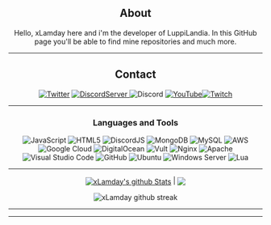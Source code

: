 <div align="center">
  
## About
Hello, xLamday here and i'm the developer of LuppiLandia. In this GitHub page you'll be able to find mine repositories and much more. 

-------------------

## Contact
<a href="https://twitter.com/LuppiLandia">![Twitter](https://img.shields.io/badge/LuppiLandia-%231DA1F2.svg?style=for-the-badge&logo=Twitter&logoColor=white)</a> <a href="https://discord.gg/PHBFAXh">![DiscordServer](https://img.shields.io/discord/587842272167723028?label=Discord%20Server&logo=Discord&colorB=5865F2&style=for-the-badge&logoColor=white)
</a>![Discord](https://img.shields.io/badge/xLamday%230446-%237289DA.svg?style=for-the-badge&logo=discord&logoColor=white)
<a href="https://www.youtube.com/channel/UCzA517J-RR2Yg7rrLQ0DNww">![YouTube](https://img.shields.io/youtube/channel/subscribers/UCzA517J-RR2Yg7rrLQ0DNww?style=for-the-badge&logo=YouTube&logoColor=red)</a><a href="https://www.youtube.com/channel/UCzA517J-RR2Yg7rrLQ0DNww">![Twitch](https://img.shields.io/twitch/status/xlamday?style=for-the-badge&logo=Twitch&logoColor=purple)</a>

-------------------

### Languages and Tools  
![JavaScript](https://img.shields.io/badge/javascript-%23323330.svg?style=for-the-badge&logo=javascript&logoColor=%23F7DF1E) ![HTML5](https://img.shields.io/badge/html5-%23E34F26.svg?style=for-the-badge&logo=html5&logoColor=white) ![DiscordJS](https://img.shields.io/badge/discord.js-%232C3454.svg?style=for-the-badge&logo=Discord&logoColor=Blue)  ![MongoDB](https://img.shields.io/badge/MongoDB-%234ea94b.svg?style=for-the-badge&logo=mongodb&logoColor=white) ![MySQL](https://img.shields.io/badge/mysql-%2300f.svg?style=for-the-badge&logo=mysql&logoColor=white) ![AWS](https://img.shields.io/badge/AWS-%23FF9900.svg?style=for-the-badge&logo=amazon-aws&logoColor=white) ![Google Cloud](https://img.shields.io/badge/GoogleCloud-%234285F4.svg?style=for-the-badge&logo=google-cloud&logoColor=white) ![DigitalOcean](https://img.shields.io/badge/DigitalOcean-%230167ff.svg?style=for-the-badge&logo=digitalOcean&logoColor=white) ![Vult](https://img.shields.io/badge/vultr-%23039BE5.svg?style=for-the-badge&logo=vultr) ![Nginx](https://img.shields.io/badge/nginx-%23009639.svg?style=for-the-badge&logo=nginx&logoColor=white) ![Apache](https://img.shields.io/badge/apache-%23D42029.svg?style=for-the-badge&logo=apache&logoColor=white) ![Visual Studio Code](https://img.shields.io/badge/VisualStudioCode-0078d7.svg?style=for-the-badge&logo=visual-studio-code&logoColor=white) ![GitHub](https://img.shields.io/badge/github-%23121011.svg?style=for-the-badge&logo=github&logoColor=white) ![Ubuntu](https://img.shields.io/badge/Ubuntu-E95420?style=for-the-badge&logo=ubuntu&logoColor=white) ![Windows Server](https://img.shields.io/badge/WindowsServer-056dff?style=for-the-badge&logo=windows&logoColor=white) ![Lua](https://img.shields.io/badge/Lua-2C2D72?style=for-the-badge&logo=lua&logoColor=white)
  
-------------------
  
<a href="https://github.com/xLamday/github-readme-stats"><img align="center" src="https://github-readme-stats.vercel.app/api?username=xLamday&show_icons=true&include_all_commits=true&theme=buefy&hide_border=true" alt="xLamday's github Stats" /></a> | <a href="https://github.com/xLamday/github-readme-stats"><img align="center" src="https://github-readme-stats.vercel.app/api/top-langs/?username=xLamday&layout=compact&theme=buefy&hide_border=true" /></a> 

![xLamday  github streak](https://github-readme-streak-stats.herokuapp.com/?user=xLamday&theme=radical&include_all_commits=true&count_private=true)
  
-----------------
  
<!-- #### 🔝 Top Repositories 🔝


<a href="https://github.com/xLamday/LuppiLandia-LinuxRDP">
  <img align="center" src="https://github-readme-stats.vercel.app/api/pin/?username=xLamday&repo=LuppiLandia-LinuxRDP&theme=buefy" />
</a>
  -->
-----------------
  
 <div>
